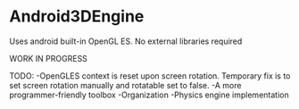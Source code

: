 # Android3DEngine
Uses android built-in OpenGL ES. No external libraries required

WORK IN PROGRESS

TODO:
   -OpenGLES context is reset upon screen rotation. Temporary fix is to set screen rotation manually and rotatable set to false.
   -A more programmer-friendly toolbox
   -Organization
   -Physics engine implementation
